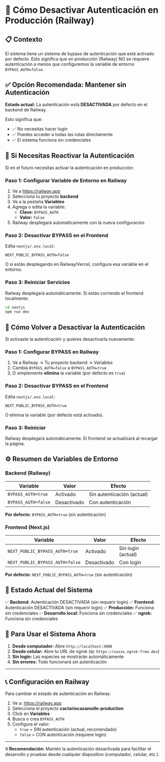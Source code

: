 # 🚫 Cómo Desactivar Autenticación en Producción (Railway)

## 📋 Contexto

El sistema tiene un sistema de bypass de autenticación que está activado por defecto. Esto significa que en producción (Railway) NO se requiere autenticación a menos que configuremos la variable de entorno `BYPASS_AUTH=false`.

## ✅ Opción Recomendada: Mantener sin Autenticación

**Estado actual:** La autenticación está **DESACTIVADA** por defecto en el backend de Railway.

Esto significa que:
- ✅ No necesitas hacer login
- ✅ Puedes acceder a todas las rutas directamente
- ✅ El sistema funciona sin credenciales

## 🔧 Si Necesitas Reactivar la Autenticación

Si en el futuro necesitas activar la autenticación en producción:

### Paso 1: Configurar Variable de Entorno en Railway

1. Ve a https://railway.app
2. Selecciona tu proyecto **backend**
3. Ve a la pestaña **Variables**
4. Agrega o edita la variable:
   - **Clave:** `BYPASS_AUTH`
   - **Valor:** `false`
5. Railway desplegará automáticamente con la nueva configuración

### Paso 2: Desactivar BYPASS en el Frontend

Edita `nextjs/.env.local`:
```env
NEXT_PUBLIC_BYPASS_AUTH=false
```

O si estás desplegando en Railway/Vercel, configura esa variable en el entorno.

### Paso 3: Reiniciar Servicios

Railway desplegará automáticamente. Si estás corriendo el frontend localmente:
```bash
cd nextjs
npm run dev
```

## 🔄 Cómo Volver a Desactivar la Autenticación

Si activaste la autenticación y quieres desactivarla nuevamente:

### Paso 1: Configurar BYPASS en Railway

1. Ve a Railway → Tu proyecto backend → Variables
2. Cambia `BYPASS_AUTH=false` a `BYPASS_AUTH=true`
3. O simplemente **elimina** la variable (por defecto es `true`)

### Paso 2: Desactivar BYPASS en el Frontend

Edita `nextjs/.env.local`:
```env
NEXT_PUBLIC_BYPASS_AUTH=true
```

O elimina la variable (por defecto está activado).

### Paso 3: Reiniciar

Railway desplegará automáticamente. El frontend se actualizará al recargar la página.

## ⚙️ Resumen de Variables de Entorno

### Backend (Railway)

| Variable | Valor | Efecto |
|----------|-------|--------|
| `BYPASS_AUTH=true` | Activado | Sin autenticación (actual) |
| `BYPASS_AUTH=false` | Desactivado | Con autenticación |

**Por defecto:** `BYPASS_AUTH=true` (sin autenticación)

### Frontend (Next.js)

| Variable | Valor | Efecto |
|----------|-------|--------|
| `NEXT_PUBLIC_BYPASS_AUTH=true` | Activado | Sin login (actual) |
| `NEXT_PUBLIC_BYPASS_AUTH=false` | Desactivado | Con login |

**Por defecto:** `NEXT_PUBLIC_BYPASS_AUTH=true` (sin autenticación)

## 📝 Estado Actual del Sistema

✅ **Backend:** Autenticación DESACTIVADA (sin requerir login)
✅ **Frontend:** Autenticación DESACTIVADA (sin requerir login)
✅ **Producción:** Funciona sin credenciales
✅ **Desarrollo local:** Funciona sin credenciales
✅ **ngrok:** Funciona sin credenciales

## 🎯 Para Usar el Sistema Ahora

1. **Desde computador:** Abre `http://localhost:3000`
2. **Desde celular:** Abre tu URL de ngrok (ej: `https://xxxxx.ngrok-free.dev`)
3. **Sin login:** Las especies se mostrarán automáticamente
4. **Sin errores:** Todo funcionará sin autenticación

---

## 📞 Configuración en Railway

Para cambiar el estado de autenticación en Railway:

1. Ve a: https://railway.app
2. Selecciona el proyecto **cactariocasamolle-production**
3. Click en **Variables**
4. Busca o crea `BYPASS_AUTH`
5. Configura el valor:
   - `true` = SIN autenticación (actual, recomendado)
   - `false` = CON autenticación (requiere login)

---

**💡 Recomendación:** Mantén la autenticación desactivada para facilitar el desarrollo y pruebas desde cualquier dispositivo (computador, celular, etc.).


